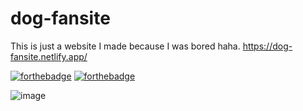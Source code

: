 # dog-fansite
 This is just a website I made because I was bored haha. https://dog-fansite.netlify.app/
 
[![forthebadge](https://forthebadge.com/images/badges/built-with-love.svg)](https://forthebadge.com)
[![forthebadge](https://forthebadge.com/images/badges/uses-html.svg)](https://forthebadge.com)

![image](https://user-images.githubusercontent.com/79361847/158291508-cde9bd1e-8144-43bf-af16-5f232a109437.png)
